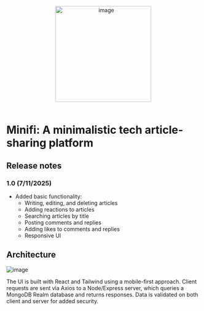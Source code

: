 <br/>
<div align="center">
  <img width="250" alt="image" src="https://github.com/user-attachments/assets/6be84766-1438-4dc2-b653-9118d840827a" />
</div>
<br/>

# Minifi: A minimalistic tech article-sharing platform

## Release notes
### 1.0 (7/11/2025)
* Added basic functionality:
  * Writing, editing, and deleting articles
  * Adding reactions to articles
  * Searching articles by title
  * Posting comments and replies
  * Adding likes to comments and replies
  * Responsive UI

## Architecture
![image](https://github.com/user-attachments/assets/437f59d6-b8ed-47a7-bc83-ccad28305131)

The UI is built with React and Tailwind using a mobile-first approach. Client requests are sent via Axios to a Node/Express server, which queries a MongoDB Realm database and returns responses. Data is validated on both client and server for added security.
